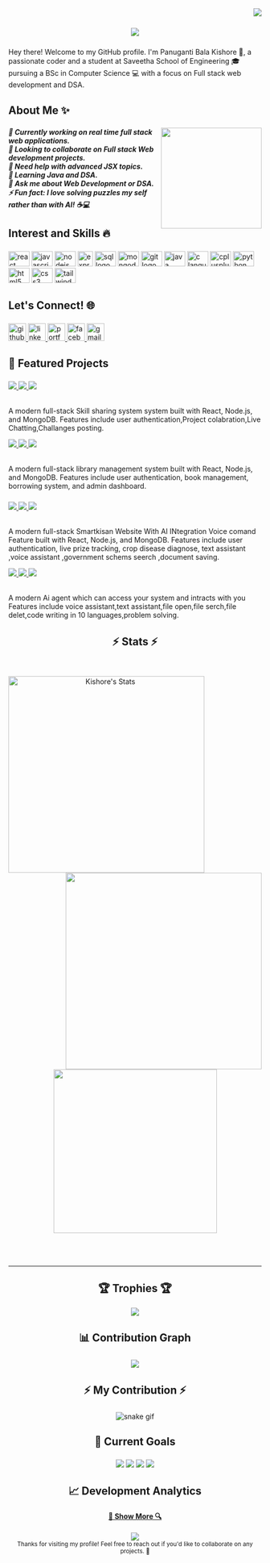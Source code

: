 <img align="right" src="https://komarev.com/ghpvc/?username=Kishore0122&style=flat-square">

<h1 align="center">
  <a href="https://git.io/typing-svg">
    <img src="https://readme-typing-svg.herokuapp.com/?lines=Hey+👋;Hi+welcome+to+myprofile!;+I'm+Panuganti+Bala+Kishore!;&center=true&size=20">
  </a>
</h1>

###

<p align="left">Hey there! Welcome to my GitHub profile. I'm Panuganti Bala Kishore 👋, a passionate coder and a student at Saveetha School of Engineering 🎓 pursuing a BSc in Computer Science 💻 with a focus on Full stack web development and DSA.</p>

###

<h2 align="left">About Me ✨</h2>

###

<img align="right" height="200" src="https://i.imgflip.com/7m4wl6.gif" />

###

<h5 align="left">🔭 Currently working on real time full stack web applications.<br>👯 Looking to collaborate on Full stack Web development projects.<br>🤝 Need help with advanced JSX topics.<br>🌱 Learning Java and DSA.<br>💬 Ask me about Web Development or DSA.<br>⚡ Fun fact: I love solving puzzles my self rather than with AI! ☕💻</h5>

###

<h2 align="left">Interest and Skills 🔥</h2>

###

<div align="left">
<img src="https://cdn.jsdelivr.net/gh/devicons/devicon/icons/react/react-original.svg" height="30" width="42" alt="react logo" />
<img src="https://cdn.jsdelivr.net/gh/devicons/devicon/icons/javascript/javascript-original.svg" height="30" width="42" alt="javascript logo" />
<img src="https://cdn.jsdelivr.net/gh/devicons/devicon/icons/nodejs/nodejs-original.svg" height="30" width="42" alt="nodejs logo" />
<img src="https://img.shields.io/badge/Express.js-000000?style=for-the-badge&logo=express&logoColor=white" height="30" alt="express logo" />
  <img src="https://cdn.jsdelivr.net/gh/devicons/devicon/icons/mysql/mysql-original.svg" height="30" width="42" alt="sql logo" />
<img src="https://cdn.jsdelivr.net/gh/devicons/devicon/icons/mongodb/mongodb-original.svg" height="30" width="42" alt="mongodb logo" />
  <img src="https://cdn.jsdelivr.net/gh/devicons/devicon/icons/git/git-original.svg" height="30" width="42" alt="git logo" />
  <img src="https://cdn.jsdelivr.net/gh/devicons/devicon/icons/java/java-original.svg" height="30" width="42" alt="java logo" />
<img src="https://cdn.jsdelivr.net/gh/devicons/devicon/icons/c/c-original.svg" height="30" width="42" alt="c language logo" />
  <img src="https://cdn.jsdelivr.net/gh/devicons/devicon/icons/cplusplus/cplusplus-original.svg" height="30" width="42" alt="cplusplus logo" />
<img src="https://cdn.jsdelivr.net/gh/devicons/devicon/icons/python/python-original.svg" height="30" width="42" alt="python logo" />
<img src="https://cdn.jsdelivr.net/gh/devicons/devicon/icons/html5/html5-original.svg" height="30" width="42" alt="html5 logo" />
<img src="https://cdn.jsdelivr.net/gh/devicons/devicon/icons/css3/css3-original.svg" height="30" width="42" alt="css3 logo" />
<img src="https://www.vectorlogo.zone/logos/tailwindcss/tailwindcss-icon.svg" height="30" width="42" alt="tailwindcss logo" />
<!-- <img src="https://cdn.jsdelivr.net/gh/devicons/devicon/icons/vscode/vscode-original.svg" height="30" width="42" alt="vscode logo" /> -->
</div>

###

<h2 align="left">Let's Connect! 🌐</h2>

###

<div align="left">
  <a href="https://github.com/Kishore0122" target="_blank">
    <img src="https://img.shields.io/static/v1?message=GitHub&logo=github&label=&color=181717&logoColor=white&labelColor=&style=for-the-badge" height="35" alt="github logo" />
  </a>
  <a href="https://www.linkedin.com/in/panuganti-bala-kishore-0424b5325/" target="_blank">
    <img src="https://img.shields.io/static/v1?message=LinkedIn&logo=linkedin&label=&color=0077B5&logoColor=white&labelColor=&style=for-the-badge" height="35" alt="linkedin logo" />
  </a>
  <a href="https://kishore.is-a.dev/" target="_blank">
    <img src="https://img.shields.io/static/v1?message=Portfolio&logo=portfolio&label=&color=000000&logoColor=white&labelColor=&style=for-the-badge" height="35" alt="portfolio logo" />
  </a>
  <a href="https://www.facebook.com/profile.php?id=100057444433769" target="_blank">
    <img src="https://img.shields.io/static/v1?message=Facebook&logo=facebook&label=&color=1877F2&logoColor=white&labelColor=&style=for-the-badge" height="35" alt="facebook logo" />
  </a>
  <a href="mailto:kishorepanuganti278@gmail.com" target="_blank">
    <img src="https://img.shields.io/static/v1?message=Gmail&logo=gmail&label=&color=D14836&logoColor=white&labelColor=&style=for-the-badge" height="35" alt="gmail logo" />
  </a>
</div>

###

<h2 align="left">🚀 Featured Projects</h2>

###
<div align="left">
  <a href="https://github.com/Kishore0122/Skillsync" >
    <img src="https://img.shields.io/badge/📚%20Skill%20Sync-61DAFB?style=for-the-badge&logo=react&logoColor=black&labelColor=61DAFB&color=black" />
  </a>
  <a href="https://github.com/Kishore0122/library">
    <img src="https://img.shields.io/badge/⚡%20MERN%20Stack-339933?style=for-the-badge&logo=node.js&logoColor=white&labelColor=339933&color=white" />
  </a>
  <a href="https://github.com/Kishore0122/kishore-s-librery-" target="_blank">
    <img src="https://img.shields.io/badge/🗄️%20MongoDB-47A248?style=for-the-badge&logo=mongodb&logoColor=white&labelColor=47A248&color=white" />
  </a>
  <br><br>
  <p>A modern full-stack Skill sharing system system built with React, Node.js, and MongoDB. Features include user authentication,Project colabration,Live Chatting,Challanges posting.</p>
  <!-- Add more featured projects here as you create them -->
</div>

<div align="left">
  <a href="https://github.com/Kishore0122/library" >
    <img src="https://img.shields.io/badge/📚%20Library%20Management%20System-61DAFB?style=for-the-badge&logo=react&logoColor=black&labelColor=61DAFB&color=black" />
  </a>
  <a href="https://github.com/Kishore0122/library">
    <img src="https://img.shields.io/badge/⚡%20MERN%20Stack-339933?style=for-the-badge&logo=node.js&logoColor=white&labelColor=339933&color=white" />
  </a>
  <a href="https://github.com/Kishore0122/kishore-s-librery-" target="_blank">
    <img src="https://img.shields.io/badge/🗄️%20MongoDB-47A248?style=for-the-badge&logo=mongodb&logoColor=white&labelColor=47A248&color=white" />
  </a>
  <br><br>
  <p>A modern full-stack library management system built with React, Node.js, and MongoDB. Features include user authentication, book management, borrowing system, and admin dashboard.</p>
  <!-- Add more featured projects here as you create them -->
</div>

###
<div align="left">
  <a href="https://github.com/Kishore0122/SmartKisan" >
    <img src="https://img.shields.io/badge/📚%20Smart%20Kisan%20-61DAFB?style=for-the-badge&logo=react&logoColor=black&labelColor=61DAFB&color=black" />
  </a>
  <a href="https://github.com/Kishore0122/SmartKisan">
    <img src="https://img.shields.io/badge/⚡%20MERN%20Stack-339933?style=for-the-badge&logo=node.js&logoColor=white&labelColor=339933&color=white" />
  </a>
  <a href="https://github.com/Kishore0122/SmartKisan" target="_blank">
    <img src="https://img.shields.io/badge/🗄️%20MongoDB-47A248?style=for-the-badge&logo=mongodb&logoColor=white&labelColor=47A248&color=white" />
  </a>
  <br><br>
  <p>A modern full-stack Smartkisan Website With AI INtegration Voice comand Feature built with React, Node.js, and MongoDB. Features include user authentication, live prize tracking, crop disease diagnose, text assistant ,voice assistant ,government schems seerch ,document saving.</p>
  <!-- Add more featured projects here as you create them -->
</div>

<div align="left">
  <a href="https://github.com/Kishore0122/library" >
   <a href="https://github.com/Kishore0122/ai-agent" target="_blank">
    <img src="https://img.shields.io/badge/🤖%20Personal%20AI%20Agent-3776AB?style=for-the-badge&logo=python&logoColor=white&labelColor=3776AB&color=white" />
  </a>
  </a>
  <a href="https://github.com/Kishore0122/library">
    <img src="https://img.shields.io/badge/⚡%20Python%20-339933?style=for-the-badge&logo=python&logoColor=white&labelColor=339933&color=white" />
  </a>
  <a href="https://github.com/Kishore0122/kishore-s-librery-" target="_blank">
    <img src="https://img.shields.io/badge/%20LLM-47A248?style=for-the-badge&logo=python&logoColor=white&labelColor=47A248&color=white" />
  </a>
  <br><br>
  <p>A modern Ai agent which can access your system and intracts with you Features include voice assistant,text assistant,file open,file serch,file delet,code writing in 10 languages,problem solving.</p>
  <!-- Add more featured projects here as you create them -->
</div>


<h2 align="center">⚡ Stats ⚡</h2>
<br>
<p align=center>
  <div align=center>
    <a href="https://github.com/denvercoder1/github-readme-streak-stats" title="Go to Source">
      <img align="left" width=390 src="https://github-stats-alpha.vercel.app/api?username=Kishore0122&cc=282a36&tc=edede7&ic=ff6e96&bc=dddbdb" alt="Kishore's Stats" />
    </a>
    <a href="https://github.com/anuraghazra/github-readme-stats" title="Go to Source">
      <img align="right" width=390 src="https://github-readme-stats.vercel.app/api/top-langs?username=Kishore0122&locale=en&hide_title=false&layout=compact&card_width=320&langs_count=5&theme=dracula&hide_border=false&order=2" />
    </a>
  </div>
  <br><br><br><br><br><br><br><br><br>
  <div align=center>
    <a href="https://github.com/anuraghazra/github-readme-stats">
      <img width=325 align="center" src="https://streak-stats.demolab.com?user=Kishore0122&locale=en&mode=daily&theme=dracula&hide_border=false&border_radius=5&order=3" />
    </a>
  </div>
  <br>
  <br>
  <br>
</p>

<hr>

###

<h2 align="center">🏆 Trophies 🏆</h2>
<p align="center">
  <img src="https://github-profile-trophy.vercel.app/?username=Kishore0122&theme=dracula&no-frame=true&no-bg=true&margin-w=15" />
</p>

###

<h2 align="center">📊 Contribution Graph</h2>

###

<div align="center">
  <img src="https://github-readme-activity-graph.vercel.app/graph?username=Kishore0122&theme=dracula&hide_border=false" />
</div>

###

<h2 align="center">⚡ My Contribution ⚡</h2>

###

<div align="center">
  <img src="https://github.com/Kishore0122/Kishore0122/blob/output/github-contribution-grid-snake.gif" alt="snake gif" />
</div>

###

<h2 align="center">🎯 Current Goals</h2>

###

<div align="center">
  <img src="https://img.shields.io/badge/Goal-Master%20Full%20Stack%20Development-blue?style=for-the-badge&logo=javascript" />
  <img src="https://img.shields.io/badge/Goal-Complete%20DSA%20Course-green?style=for-the-badge&logo=leetcode" />
  <img src="https://img.shields.io/badge/Goal-Build%20More%20Projects-orange?style=for-the-badge&logo=github" />
  <img src="https://img.shields.io/badge/Goal-Contribute%20to%20Open%20Source-purple?style=for-the-badge&logo=opensource" />
</div>

###
<h2 align="center">📈 Development Analytics</h2>


<h4 align="center">
  <a href="https://github.com/Kishore0122?tab=repositories" title="Show Repositories">🔎 Show More 🔍</a>
</h4>
<div align="center">
  <img src="https://capsule-render.vercel.app/api?type=waving&color=gradient&height=100&section=footer" />
</div>


<div align="center">
  <sub>Thanks for visiting my profile! Feel free to reach out if you'd like to collaborate on any projects. 🚀</sub>
</div> 
